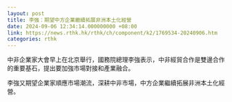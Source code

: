 ```yaml
---
layout: post
title: 李強：期望中方企業繼續拓展非洲本土化經營
date: 2024-09-06 12:34:14.000000000 +08:00
link: https://news.rthk.hk/rthk/ch/component/k2/1769534-20240906.htm
categories: rthk
---
```


中非企業家大會早上在北京舉行，國務院總理李強表示，中非經貿合作是雙邊合作的重要基石，提出要加強市場對接和產業融合。

李強又期望企業家順應市場潮流，深耕中非市場，中方企業繼續拓展非洲本土化經營。
